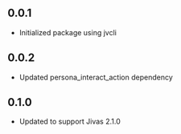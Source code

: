 ## 0.0.1
- Initialized package using jvcli

## 0.0.2
- Updated persona_interact_action dependency

## 0.1.0
- Updated to support Jivas 2.1.0
